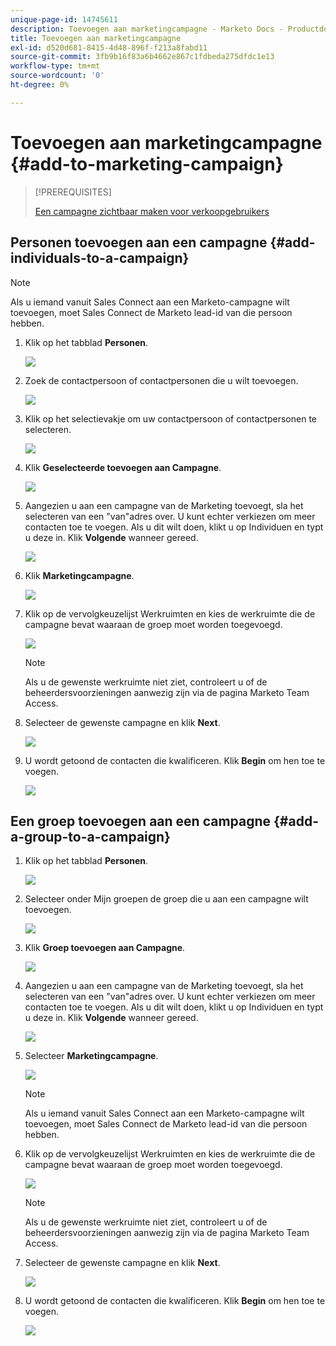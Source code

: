 ```yaml
---
unique-page-id: 14745611
description: Toevoegen aan marketingcampagne - Marketo Docs - Productdocumentatie
title: Toevoegen aan marketingcampagne
exl-id: d520d681-8415-4d48-896f-f213a8fabd11
source-git-commit: 3fb9b16f83a6b4662e867c1fdbeda275dfdc1e13
workflow-type: tm+mt
source-wordcount: '0'
ht-degree: 0%

---
```


# Toevoegen aan marketingcampagne {#add-to-marketing-campaign}

>[!PREREQUISITES]
>
>[Een campagne zichtbaar maken voor verkoopgebruikers](/help/marketo/product-docs/marketo-sales-connect/marketo/make-a-campaign-visible-to-sales-connect-users.md)

## Personen toevoegen aan een campagne {#add-individuals-to-a-campaign}

>[!NOTE]
>
>Als u iemand vanuit Sales Connect aan een Marketo-campagne wilt toevoegen, moet Sales Connect de Marketo lead-id van die persoon hebben.

1. Klik op het tabblad **Personen**.

   ![](assets/one-3.png)

1. Zoek de contactpersoon of contactpersonen die u wilt toevoegen.

   ![](assets/two-3.png)

1. Klik op het selectievakje om uw contactpersoon of contactpersonen te selecteren.

   ![](assets/three-3.png)

1. Klik **Geselecteerde toevoegen aan Campagne**.

   ![](assets/four-3.png)

1. Aangezien u aan een campagne van de Marketing toevoegt, sla het selecteren van een &quot;van&quot;adres over. U kunt echter verkiezen om meer contacten toe te voegen. Als u dit wilt doen, klikt u op Individuen en typt u deze in. Klik **Volgende** wanneer gereed.

   ![](assets/five-2.png)

1. Klik **Marketingcampagne**.

   ![](assets/six-1.png)

1. Klik op de vervolgkeuzelijst Werkruimten en kies de werkruimte die de campagne bevat waaraan de groep moet worden toegevoegd.

   ![](assets/seven-1.png)

   >[!NOTE]
   >
   >Als u de gewenste werkruimte niet ziet, controleert u of de beheerdersvoorzieningen aanwezig zijn via de pagina Marketo Team Access.

1. Selecteer de gewenste campagne en klik **Next**.

   ![](assets/eight.png)

1. U wordt getoond de contacten die kwalificeren. Klik **Begin** om hen toe te voegen.

   ![](assets/nine.png)

## Een groep toevoegen aan een campagne {#add-a-group-to-a-campaign}

1. Klik op het tabblad **Personen**.

   ![](assets/one-3.png)

1. Selecteer onder Mijn groepen de groep die u aan een campagne wilt toevoegen.

   ![](assets/eleven.png)

1. Klik **Groep toevoegen aan Campagne**.

   ![](assets/twelve.png)

1. Aangezien u aan een campagne van de Marketing toevoegt, sla het selecteren van een &quot;van&quot;adres over. U kunt echter verkiezen om meer contacten toe te voegen. Als u dit wilt doen, klikt u op Individuen en typt u deze in. Klik **Volgende** wanneer gereed.

   ![](assets/thirteen.png)

1. Selecteer **Marketingcampagne**.

   ![](assets/six-1.png)

   >[!NOTE]
   >
   >Als u iemand vanuit Sales Connect aan een Marketo-campagne wilt toevoegen, moet Sales Connect de Marketo lead-id van die persoon hebben.

1. Klik op de vervolgkeuzelijst Werkruimten en kies de werkruimte die de campagne bevat waaraan de groep moet worden toegevoegd.

   ![](assets/seven-1.png)

   >[!NOTE]
   >
   >Als u de gewenste werkruimte niet ziet, controleert u of de beheerdersvoorzieningen aanwezig zijn via de pagina Marketo Team Access.

1. Selecteer de gewenste campagne en klik **Next**.

   ![](assets/eight.png)

1. U wordt getoond de contacten die kwalificeren. Klik **Begin** om hen toe te voegen.

   ![](assets/nine.png)
